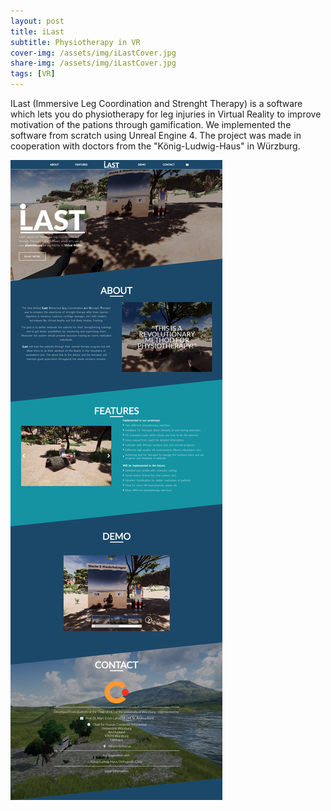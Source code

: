 ```yaml
---
layout: post
title: iLast
subtitle: Physiotherapy in VR
cover-img: /assets/img/iLastCover.jpg
share-img: /assets/img/iLastCover.jpg
tags: [VR]
---
```


ILast (Immersive Leg Coordination and Strenght Therapy) is a software which lets you do physiotherapy for leg injuries in Virtual Reality to improve motivation of the pations through gamification. We implemented the software from scratch using Unreal Engine 4. The project was made in cooperation with doctors from the "König-Ludwig-Haus" in Würzburg.

![](/assets/img/Project_ILast.jpg)



